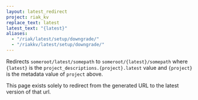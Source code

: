 ```yaml
---
layout: latest_redirect
project: riak_kv
replace_text: latest
latest_text: "{latest}"
aliases:
  - "/riak/latest/setup/downgrade/"
  - "/riakkv/latest/setup/downgrade/"
---
```


Redirects `someroot/latest/somepath` to `someroot/{latest}/somepath` 
where `{latest}` is the `project_descriptions.{project}.latest` value
and `{project}` is the metadata value of `project` above.

This page exists solely to redirect from the generated URL to the latest version of
that url.


